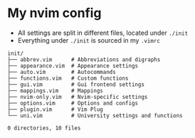 # My nvim config
- All settings are split in different files, located under `./init`
- Everything under `./init` is sourced in my `.vimrc`


```
init/
├── abbrev.vim		# Abbreviations and digraphs
├── appearance.vim	# Appearance settings
├── auto.vim		# Autocommands
├── functions.vim	# Custom functions
├── gui.vim			# Gui frontend settings
├── mappings.vim	# Mappings
├── nvim-only.vim	# Nvim-specific settings
├── options.vim		# Options and configs
├── plugin.vim		# Vim Plug
└── uni.vim			# University settings and functions

0 directories, 10 files
```
